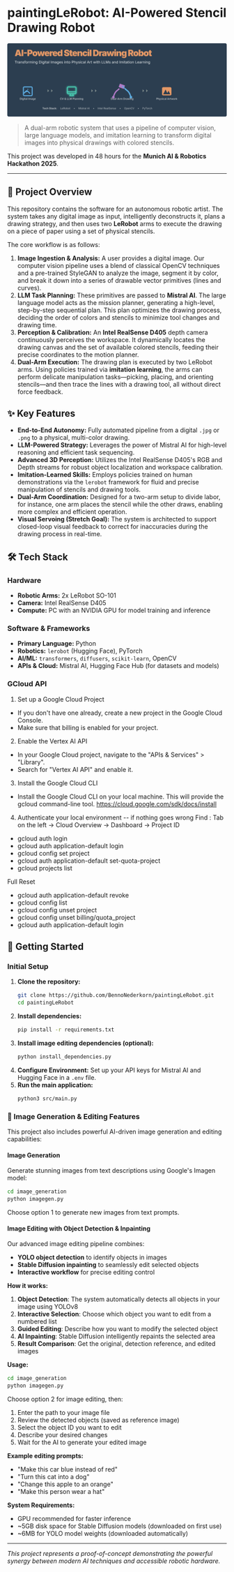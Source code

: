 # paintingLeRobot: AI-Powered Stencil Drawing Robot

![AI-Powered Stencil Drawing Robot Banner](./ai-robotic-artist-banner.svg)

> A dual-arm robotic system that uses a pipeline of computer vision, large language models, and imitation learning to transform digital images into physical drawings with colored stencils.

This project was developed in 48 hours for the **Munich AI & Robotics Hackathon 2025**.

---

## 🤖 Project Overview

This repository contains the software for an autonomous robotic artist. The system takes any digital image as input, intelligently deconstructs it, plans a drawing strategy, and then uses two **LeRobot** arms to execute the drawing on a piece of paper using a set of physical stencils.

The core workflow is as follows:
1.  **Image Ingestion & Analysis:** A user provides a digital image. Our computer vision pipeline uses a blend of classical OpenCV techniques and a pre-trained StyleGAN to analyze the image, segment it by color, and break it down into a series of drawable vector primitives (lines and curves).
2.  **LLM Task Planning:** These primitives are passed to **Mistral AI**. The large language model acts as the mission planner, generating a high-level, step-by-step sequential plan. This plan optimizes the drawing process, deciding the order of colors and stencils to minimize tool changes and drawing time.
3.  **Perception & Calibration:** An **Intel RealSense D405** depth camera continuously perceives the workspace. It dynamically locates the drawing canvas and the set of available colored stencils, feeding their precise coordinates to the motion planner.
4.  **Dual-Arm Execution:** The drawing plan is executed by two LeRobot arms. Using policies trained via **imitation learning**, the arms can perform delicate manipulation tasks—picking, placing, and orienting stencils—and then trace the lines with a drawing tool, all without direct force feedback.

## ✨ Key Features

* **End-to-End Autonomy:** Fully automated pipeline from a digital `.jpg` or `.png` to a physical, multi-color drawing.
* **LLM-Powered Strategy:** Leverages the power of Mistral AI for high-level reasoning and efficient task sequencing.
* **Advanced 3D Perception:** Utilizes the Intel RealSense D405's RGB and Depth streams for robust object localization and workspace calibration.
* **Imitation-Learned Skills:** Employs policies trained on human demonstrations via the `lerobot` framework for fluid and precise manipulation of stencils and drawing tools.
* **Dual-Arm Coordination:** Designed for a two-arm setup to divide labor, for instance, one arm places the stencil while the other draws, enabling more complex and efficient operation.
* **Visual Servoing (Stretch Goal):** The system is architected to support closed-loop visual feedback to correct for inaccuracies during the drawing process in real-time.

## 🛠️ Tech Stack

### Hardware
* **Robotic Arms:** 2x LeRobot SO-101
* **Camera:** Intel RealSense D405
* **Compute:** PC with an NVIDIA GPU for model training and inference

### Software & Frameworks
* **Primary Language:** Python
* **Robotics:** `lerobot` (Hugging Face), PyTorch
* **AI/ML:** `transformers`, `diffusers`, `scikit-learn`, OpenCV
* **APIs & Cloud:** Mistral AI, Hugging Face Hub (for datasets and models)

### GCloud API
1. Set up a Google Cloud Project
* If you don't have one already, create a new project in the Google Cloud Console.
* Make sure that billing is enabled for your project.
2. Enable the Vertex AI API
* In your Google Cloud project, navigate to the "APIs & Services" > "Library".
* Search for "Vertex AI API" and enable it.
3. Install the Google Cloud CLI
* Install the Google Cloud CLI on your local machine. This will provide the gcloud command-line tool. https://cloud.google.com/sdk/docs/install

4. Authenticate your local environment -- if nothing goes wrong
Find <project-id>: Tab on the left -> Cloud Overview -> Dashboard -> Project ID

* gcloud auth login
* gcloud auth application-default login
* gcloud config set project <project-id>
* gcloud auth application-default set-quota-project <project-id>
* gcloud projects list

Full Reset
* gcloud auth application-default revoke
* gcloud config list
* gcloud config unset project
* gcloud config unset billing/quota_project
* gcloud auth application-default login

## 🚀 Getting Started

### Initial Setup

1.  **Clone the repository:**
    ```bash
    git clone https://github.com/BennoNederkorn/paintingLeRobot.git
    cd paintingLeRobot
    ```
2.  **Install dependencies:**
    ```bash
    pip install -r requirements.txt
    ```
3.  **Install image editing dependencies (optional):**
    ```bash
    python install_dependencies.py
    ```
4.  **Configure Environment:**
    Set up your API keys for Mistral AI and Hugging Face in a `.env` file.
5.  **Run the main application:**
    ```bash
    python3 src/main.py
    ```

### 🎨 Image Generation & Editing Features

This project also includes powerful AI-driven image generation and editing capabilities:

#### Image Generation
Generate stunning images from text descriptions using Google's Imagen model:

```bash
cd image_generation
python imagegen.py
```

Choose option 1 to generate new images from text prompts.

#### Image Editing with Object Detection & Inpainting

Our advanced image editing pipeline combines:
- **YOLO object detection** to identify objects in images
- **Stable Diffusion inpainting** to seamlessly edit selected objects
- **Interactive workflow** for precise editing control

**How it works:**

1. **Object Detection**: The system automatically detects all objects in your image using YOLOv8
2. **Interactive Selection**: Choose which object you want to edit from a numbered list
3. **Guided Editing**: Describe how you want to modify the selected object
4. **AI Inpainting**: Stable Diffusion intelligently repaints the selected area
5. **Result Comparison**: Get the original, detection reference, and edited images

**Usage:**
```bash
cd image_generation
python imagegen.py
```

Choose option 2 for image editing, then:
1. Enter the path to your image file
2. Review the detected objects (saved as reference image)
3. Select the object ID you want to edit
4. Describe your desired changes
5. Wait for the AI to generate your edited image

**Example editing prompts:**
- "Make this car blue instead of red"
- "Turn this cat into a dog"
- "Change this apple to an orange"
- "Make this person wear a hat"

**System Requirements:**
- GPU recommended for faster inference
- ~5GB disk space for Stable Diffusion models (downloaded on first use)
- ~6MB for YOLO model weights (downloaded automatically)

---
*This project represents a proof-of-concept demonstrating the powerful synergy between modern AI techniques and accessible robotic hardware.*
